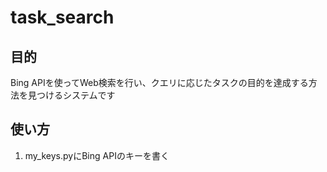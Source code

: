 task_search
===========

## 目的
Bing APIを使ってWeb検索を行い、クエリに応じたタスクの目的を達成する方法を見つけるシステムです

## 使い方
1. my_keys.pyにBing APIのキーを書く
